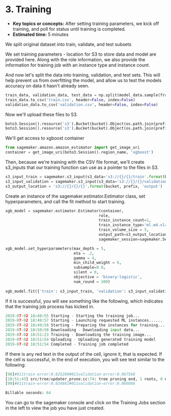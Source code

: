 # 3. Training

* **Key topics or concepts:** After setting training parameters, we kick off training, and poll for status until training is completed.
* **Estimated time:** 5 minutes

We split original dataset into train, validate, and test subsets

We set training parameters - location for S3 to store data and model are provided here. 
Along with the role information, we also provide the information for training job with an instance type and instance count.

And now let's split the data into training, validation, and test sets. This will help prevent us from overfitting the model, and allow us to test the models accuracy on data it hasn't already seen.

```python
train_data, validation_data, test_data = np.split(model_data.sample(frac=1, random_state=1729), [int(0.7 * len(model_data)), int(0.9 * len(model_data))])
train_data.to_csv('train.csv', header=False, index=False)
validation_data.to_csv('validation.csv', header=False, index=False)
```

Now we'll upload these files to S3.

```python
boto3.Session().resource('s3').Bucket(bucket).Object(os.path.join(prefix, 'train/train.csv')).upload_file('train.csv')
boto3.Session().resource('s3').Bucket(bucket).Object(os.path.join(prefix, 'validation/validation.csv')).upload_file('validation.csv')
```

We'll get access to xgboost container 

```python
from sagemaker.amazon.amazon_estimator import get_image_uri
container = get_image_uri(boto3.Session().region_name, 'xgboost')
```

Then, because we're training with the CSV file format, we'll create s3_inputs that our training function can use as a pointer to the files in S3.

```python
s3_input_train = sagemaker.s3_input(s3_data='s3://{}/{}/train'.format(bucket, prefix), content_type='csv')
s3_input_validation = sagemaker.s3_input(s3_data='s3://{}/{}/validation/'.format(bucket, prefix), content_type='csv')
s3_output_location = 's3://{}/{}/{}'.format(bucket, prefix, 'output')
```

Create an instance of the sagemaker.estimator.Estimator class, set hyperparameters, and call the fit method to start training.

```python
xgb_model = sagemaker.estimator.Estimator(container,
                                         role, 
                                         train_instance_count=1, 
                                         train_instance_type='ml.m4.xlarge',
                                         train_volume_size = 5,
                                         output_path=s3_output_location,
                                         sagemaker_session=sagemaker.Session())

xgb_model.set_hyperparameters(max_depth = 5,
                              eta = .2,
                              gamma = 4,
                              min_child_weight = 6,
                              subsample=0.8,
                              silent = 0,
                              objective = 'binary:logistic',
                              num_round = 100)
                              
xgb_model.fit({'train': s3_input_train, 'validation': s3_input_validation}) 
```

If it is successful, you will see something like the following, which indicates that the training job process has kicked in.

```python
2019-07-02 18:48:55 Starting - Starting the training job...
2019-07-02 18:48:57 Starting - Launching requested ML instances......
2019-07-02 18:49:58 Starting - Preparing the instances for training...
2019-07-02 18:50:50 Downloading - Downloading input data...
2019-07-02 18:51:23 Training - Downloading the training image...
2019-07-02 18:51:54 Uploading - Uploading generated training model
2019-07-02 18:51:54 Completed - Training job completed
```

If there is any red text in the output of the cell, ignore it, that is expected. If the cell is successful, in the end of execution, you will see text similar to the following:

```python
[98]#011train-error:0.025289#011validation-error:0.067568
[18:51:43] src/tree/updater_prune.cc:74: tree pruning end, 1 roots, 0 extra nodes, 14 pruned nodes, max_depth=0
[99]#011train-error:0.024861#011validation-error:0.066066

Billable seconds: 64
```

You can go to the sagemaker console and click on the Training Jobs section in the left to view the job you have just created.
